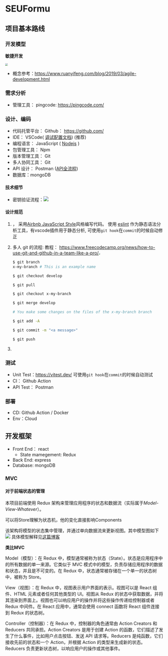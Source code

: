 # SEUFormu

## 项目基本路线

### 开发模型

**敏捷开发** 

<img src="https://www.wangbase.com/blogimg/asset/201903/bg2019030704.jpg" style="zoom:50%;" />

- 概念参考：https://www.ruanyifeng.com/blog/2019/03/agile-development.html



### 需求分析

- 管理工具： pingcode: https://pingcode.com/



### 设计、编码

- 代码托管平台： Github： https://github.com/
- IDE： VSCode( [调试配置文档](https://code.visualstudio.com/docs/nodejs/nodejs-debugging)) (推荐)
- 编程语言： JavaScript ( [Nodejs](https://nodejs.org) )
- 包管理工具： Npm 
- 版本管理工具： Git
- 多人协同工具： Git
- API 设计： Postman  ([API全流程](https://www.postman.com/api-platform/api-lifecycle/))
- 数据库：mongoDB 

#### 技术细节

- 密钥验证流程：![](https://fullstackopen.com/static/259c9dce6b3d1d77bedb04e799ac7dd3/5a190/16new.png)

#### 设计规范


1. ， 采用[Airbnb JavaScript Style](https://github.com/airbnb/javascript#readme)风格编写代码。 使用 [eslint](https://eslint.org/) 作为静态语法分析工具，有vscode插件用于静态分析, 可使用`git hook`在`commit`的时候自动修正

2. 多人 git 的流程:  教程： https://www.freecodecamp.org/news/how-to-use-git-and-github-in-a-team-like-a-pro/<img src="https://dev-to-uploads.s3.amazonaws.com/uploads/articles/94wbcj99uvf39ax8f3ab.png" style="zoom: 30%;" />

   ```bash
   $ git branch
   x-my-branch # This is an example name
   
   $ git checkout develop
   
   $ git pull
   
   $ git checkout x-my-branch
   
   $ git merge develop
   
   # You make some changes on the files of the x-my-branch branch
   
   $ git add -A
   
   $ git commit -m "<a message>"
   
   $ git push
   ```

3. 

### 测试

* Unit Test：https://vitest.dev/  可使用`git hook`在`commit`的时候自动测试
* CI： Github Action
* API Test： Postman



### 部署

* CD: Github Action / Docker
* Env：Cloud 


## 开发框架

- Front End： react
   - State mamegement: Redux
- Back End: express
- Database: mongoDB


### MVC

#### 对于前端状态的管理

本项目前端使用 Redux 架构来管理应用程序的状态和数据流（实际属于*Model-View-Whatever*）。

可以将Store理解为状态机，他的变化直接影响Components

该架构将模型的状态集中管理，并通过单向数据流来更新视图。其中模型图如下
![](https://www.ruanyifeng.com/blogimg/asset/2016/bg2016091802.jpg)
具体模型解释见[这篇博客](https://www.ruanyifeng.com/blog/2016/09/redux_tutorial_part_one_basic_usages.html)

**类比MVC**

Model（模型）：在 Redux 中，模型通常被称为状态（State）。状态是应用程序中的所有数据的单一来源。它类似于 MVC 模式中的模型，负责存储应用程序的数据和状态，并且是不可变的。在 Redux 中，状态通常被存储在一个单一的状态树中，被称为 Store。

View（视图）：在 Redux 中，视图表示用户界面的表示。视图可以是 React 组件、HTML 元素或者任何其他类型的 UI。视图从 Redux 的状态中获取数据，并将其渲染到界面上。视图也可以响应用户的操作并将这些操作传递给控制器或者 Redux 中间件。在 React 应用中，通常会使用 connect 函数将 React 组件连接到 Redux 的状态树。

Controller（控制器）：在 Redux 中，控制器的角色通常由 Action Creators 和 Reducers 共同承担。Action Creators 是用于创建 Action 的函数，它们描述了发生了什么事件，比如用户点击按钮、发送 API 请求等。Reducers 是纯函数，它们接收先前的状态和一个 Action，并根据 Action 的类型来生成新的状态。Reducers 负责更新状态树，以响应用户的操作或其他事件。

